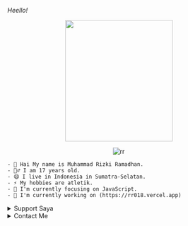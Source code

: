 *Heello!*
  
<p align="center">
<img src="https://i.postimg.cc/jdLhzRt0/IMG-20221015-234607-143.jpg" width="243" height="275"/>
  </p>

<p align="center">
<img src="http://readme-typing-svg.herokuapp.com?color=%230B80F7&center=true&vCenter=true&multiline=false&lines=Hello!+Im+Rizki;Status%2C+Pelajar.;Learn+Css,+Html+and+Javascript."" alt="rr">
</p>

```
- 🤔 Hai My name is Muhammad Rizki Ramadhan.
- 🙎‍♂ I am 17 years old.
- 😄 I live in Indonesia in Sumatra-Selatan.
- ⚡ My hobbies are atletik.
- 👀 I'm currently focusing on JavaScript.
- 📝 I'm currently working on (https://rr018.vercel.app)
```

<details>
<summary>
   Support Saya
</summary>
<table>
  <tr>

 - [Donasi](https://rizkiramadhan4617.github.io/donasi)
 - [Saweria](https://saweria.co/RR018)
 - [Pulsa](https://api.whatsapp.com/send?phone=+6285788555068&text=Pulsa=085788555068)

  </tr>
</table>
</details>

<details>
  <summary>
    Contact Me
    </summary>
  
  [![Youtube_Badge](https://img.shields.io/badge/-RR018-black?style=flat&logo=youtube&logoColor=white)](https://youtube.com/channel/UCxV6HGfaKAojH029ZcD_WJg) [![Instagram_Badge](https://img.shields.io/badge/-@rizkii.018-black?style=flat&logo=instagram&logoColor=white)](https://instagram.com/rizkii.018) [![Mail Badge](https://img.shields.io/badge/-rizkiramadhan281878-black?style=flat&logo=gmail&logoColor=white)](mailto:rizkiramadhan281878@gmail.com)
  
   </details>
